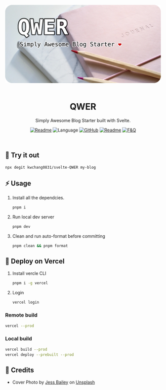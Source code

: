 <br/>
<div align="center">
<a href="https://github.com/kwchang0831/svelte-qwer"><img src="./assets/qwer.webp" alt="qwer" /></a>
</div>
<br/>
<h1 align="center">QWER</h1>
<p align="center">
Simply Awesome Blog Starter built with Svelte.
</p>
<p align="center">
<a href="README-zh.md"><img src="https://img.shields.io/badge/README-%E4%B8%AD%E6%96%87-lightgreen" alt="Readme"></a>
<img src="https://img.shields.io/github/languages/top/kwchang0831/svelte-QWER?color=%23ff3e00" alt="Language" />
<a href="https://github.com/kwchang0831/svelte-QWER/blob/main/LICENSE"><img alt="GitHub" src="https://img.shields.io/github/license/kwchang0831/svelte-QWER" alt="License"></a>
<a href="https://svelte-qwer.vercel.app/"><img src="https://img.shields.io/badge/🚀 DEMO-Vercel-informational" alt="Readme"></a>
<a href="https://github.com/kwchang0831/svelte-QWER/discussions"><img src="https://img.shields.io/badge/💬 Discussions-F&Q-informational" alt="F&Q"></a>
</p>
<br/>

## 🎉 Try it out

```bash
npx degit kwchang0831/svelte-QWER my-blog
```

## ⚡️ Usage

1. Install all the dependcies.

   ```bash
   pnpm i
   ```

1. Run local dev server

   ```bash
   pnpm dev
   ```

1. Clean and run auto-format before committing

   ```bash
   pnpm clean && pnpm format
   ```

## 🚀 Deploy on Vercel

1. Install vercle CLI

   ```bash
   pnpm i -g vercel
   ```

1. Login

   ```bash
   vercel login
   ```

### Remote build

```bash
vercel --prod
```

### Local build

```bash
vercel build --prod
vercel deploy --prebuilt --prod
```

## 🙏 Credits

- Cover Photo by <a href="https://unsplash.com/@jessbaileydesigns?utm_source=unsplash&utm_medium=referral&utm_content=creditCopyText">Jess Bailey</a> on <a href="https://unsplash.com/s/photos/note?utm_source=unsplash&utm_medium=referral&utm_content=creditCopyText">Unsplash</a>
